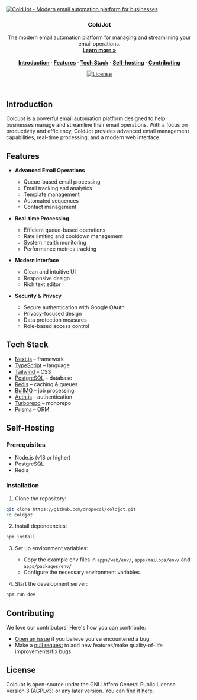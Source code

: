 <a href="https://coldjot.com">
  <img alt="ColdJot - Modern email automation platform for businesses" src="https://app.coldjot.com/images/screenshot/github.png">
</a>

<h3 align="center">ColdJot</h3>

<p align="center">
    The modern email automation platform for managing and streamlining your email operations.
    <br />
    <a href="https://coldjot.com"><strong>Learn more »</strong></a>
    <br />
    <br />
    <a href="#introduction"><strong>Introduction</strong></a> ·
    <a href="#features"><strong>Features</strong></a> ·
    <a href="#tech-stack"><strong>Tech Stack</strong></a> ·
    <a href="#self-hosting"><strong>Self-hosting</strong></a> ·
    <a href="#contributing"><strong>Contributing</strong></a>
</p>

<p align="center">
  <a href="https://github.com/dropocol/coldjot/blob/main/LICENSE.md">
    <img src="https://img.shields.io/badge/license-AGPL--v3-orange" alt="License" />
  </a>
</p>

<br/>

## Introduction

ColdJot is a powerful email automation platform designed to help businesses manage and streamline their email operations. With a focus on productivity and efficiency, ColdJot provides advanced email management capabilities, real-time processing, and a modern web interface.

## Features

- **Advanced Email Operations**

  - Queue-based email processing
  - Email tracking and analytics
  - Template management
  - Automated sequences
  - Contact management

- **Real-time Processing**

  - Efficient queue-based operations
  - Rate limiting and cooldown management
  - System health monitoring
  - Performance metrics tracking

- **Modern Interface**

  - Clean and intuitive UI
  - Responsive design
  - Rich text editor

- **Security & Privacy**
  - Secure authentication with Google OAuth
  - Privacy-focused design
  - Data protection measures
  - Role-based access control

## Tech Stack

- [Next.js](https://nextjs.org/) – framework
- [TypeScript](https://www.typescriptlang.org/) – language
- [Tailwind](https://tailwindcss.com/) – CSS
- [PostgreSQL](https://www.postgresql.org/) – database
- [Redis](https://redis.io/) – caching & queues
- [BullMQ](https://docs.bullmq.io/) – job processing
- [Auth.js](https://authjs.dev) – authentication
- [Turborepo](https://turbo.build/repo) – monorepo
- [Prisma](https://www.prisma.io/) – ORM

## Self-Hosting

### Prerequisites

- Node.js (v18 or higher)
- PostgreSQL
- Redis

### Installation

1. Clone the repository:

```bash
git clone https://github.com/dropocol/coldjot.git
cd coldjot
```

2. Install dependencies:

```bash
npm install
```

3. Set up environment variables:

   - Copy the example env files in `apps/web/env/`, `apps/mailops/env/` and `apps/packages/env/`
   - Configure the necessary environment variables

4. Start the development server:

```bash
npm run dev
```

## Contributing

We love our contributors! Here's how you can contribute:

- [Open an issue](https://github.com/dropocol/coldjot/issues) if you believe you've encountered a bug.
- Make a [pull request](https://github.com/dropocol/coldjot/pull) to add new features/make quality-of-life improvements/fix bugs.

## License

ColdJot is open-source under the GNU Affero General Public License Version 3 (AGPLv3) or any later version. You can [find it here](https://github.com/dropocol/coldjot/blob/main/LICENSE.md).
